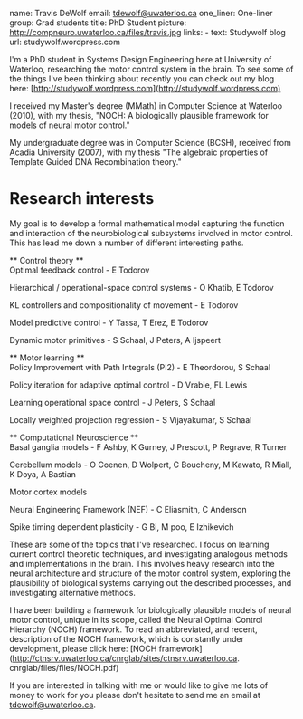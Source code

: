 name: Travis DeWolf
email: tdewolf@uwaterloo.ca
one_liner: One-liner 
group: Grad students
title: PhD Student
picture: http://compneuro.uwaterloo.ca/files/travis.jpg
links: 
    - text: Studywolf blog
      url: studywolf.wordpress.com

I'm a PhD student in Systems Design Engineering here at University of
Waterloo, researching the motor control system in the brain. To see some of
the things I've been thinking about recently you can check out my blog here:
[http://studywolf.wordpress.com](http://studywolf.wordpress.com)

I received my Master's degree (MMath) in Computer Science at Waterloo (2010),
with my thesis, "NOCH: A biologically plausible framework for models of neural
motor control."

My undergraduate degree was in Computer Science (BCSH), received from Acadia
University (2007), with my thesis "The algebraic properties of Template Guided
DNA Recombination theory."

  

# Research interests

  
My goal is to develop a formal mathematical model capturing the function and
interaction of the neurobiological subsystems involved in motor control. This
has lead me down a number of different interesting paths.

  
** Control theory **   
Optimal feedback control - E Todorov

Hierarchical / operational-space control systems - O Khatib, E Todorov

KL controllers and compositionality of movement - E Todorov

Model predictive control - Y Tassa, T Erez, E Todorov

Dynamic motor primitives - S Schaal, J Peters, A Ijspeert

  
** Motor learning **   
Policy Improvement with Path Integrals (PI2) - E Theordorou, S Schaal

Policy iteration for adaptive optimal control - D Vrabie, FL Lewis

Learning operational space control - J Peters, S Schaal

Locally weighted projection regression - S Vijayakumar, S Schaal

  
** Computational Neuroscience **   
Basal ganglia models - F Ashby, K Gurney, J Prescott, P Regrave, R Turner

Cerebellum models - O Coenen, D Wolpert, C Boucheny, M Kawato, R Miall, K
Doya, A Bastian

Motor cortex models

Neural Engineering Framework (NEF) - C Eliasmith, C Anderson

Spike timing dependent plasticity - G Bi, M poo, E Izhikevich

  
These are some of the topics that I've researched. I focus on learning current
control theoretic techniques, and investigating analogous methods and
implementations in the brain. This involves heavy research into the neural
architecture and structure of the motor control system, exploring the
plausibility of biological systems carrying out the described processes, and
investigating alternative methods.

  
I have been building a framework for biologically plausible models of neural
motor control, unique in its scope, called the Neural Optimal Control
Hierarchy (NOCH) framework. To read an abbreviated, and recent, description of
the NOCH framework, which is constantly under development, please click here:
[NOCH framework](http://ctnsrv.uwaterloo.ca/cnrglab/sites/ctnsrv.uwaterloo.ca.
cnrglab/files/files/NOCH.pdf)

  
If you are interested in talking with me or would like to give me lots of
money to work for you please don't hesitate to send me an email at
[tdewolf@uwaterloo.ca](http://mailto:tdewolf@uwaterloo.ca).

